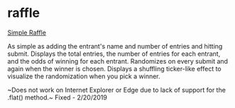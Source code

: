 # raffle

[Simple Raffle](https://jhadev.github.io/raffle/)

As simple as adding the entrant's name and number of entries and hitting submit. Displays the total entries, the number of entries for each entrant, and the odds of winning for each entrant. Randomizes on every submit and again when the winner is chosen. Displays a shuffling ticker-like effect to visualize the randomization when you pick a winner.

~Does not work on Internet Explorer or Edge due to lack of support for the .flat() method.~ Fixed - 2/20/2019
